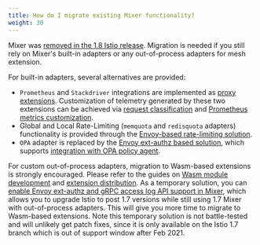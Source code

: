 ```yaml
---
title: How do I migrate existing Mixer functionality?
weight: 30
---
```


Mixer was [removed in the 1.8 Istio release](/news/releases/1.8.x/announcing-1.8/#deprecations).
Migration is needed if you still rely on Mixer's built-in adapters or any out-of-process adapters for mesh extension.

For built-in adapters, several alternatives are provided:

* `Prometheus` and `Stackdriver` integrations are implemented as [proxy extensions](/docs/reference/config/proxy_extensions/).
    Customization of telemetry generated by these two extensions can be achieved via [request classification](/docs/tasks/observability/metrics/classify-metrics/) and [Prometheus metrics customization](/docs/tasks/observability/metrics/customize-metrics/).
* Global and Local Rate-Limiting (`memquota` and `redisquota` adapters) functionality is provided through the [Envoy-based rate-limiting solution](/docs/tasks/policy-enforcement/rate-limit/).
* `OPA` adapter is replaced by the [Envoy ext-authz based solution](/docs/tasks/security/authorization/authz-custom/), which supports [integration with OPA policy agent](https://www.openpolicyagent.org/docs/latest/envoy-introduction/).

For custom out-of-process adapters, migration to Wasm-based extensions is strongly encouraged. Please refer to the guides on [Wasm module development](https://github.com/istio-ecosystem/wasm-extensions/blob/master/doc/write-a-wasm-extension-with-cpp.md) and [extension distribution](/docs/tasks/extensibility/wasm-module-distribution/). As a temporary solution, you can [enable Envoy ext-authz and gRPC access log API support in Mixer](https://github.com/istio/istio/wiki/Enabling-Envoy-Authorization-Service-and-gRPC-Access-Log-Service-With-Mixer), which allows you to upgrade Istio to post 1.7 versions while still using 1.7 Mixer with out-of-process adapters. This will give you more time to migrate to Wasm-based extensions. Note this temporary solution is not battle-tested and will unlikely get patch fixes, since it is only available on the Istio 1.7 branch which is out of support window after Feb 2021.
